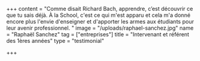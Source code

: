+++
content = "Comme disait Richard Bach, apprendre, c’est découvrir ce que tu sais déjà. À la School, c'est ce qui m'est apparu et cela m'a donné encore plus l'envie d'enseigner et d'apporter les armes aux étudiants pour leur avenir professionnel. "
image = "/uploads/raphael-sanchez.jpg"
name = "Raphaël Sanchez"
tag = ["entreprises"]
title = "Intervenant et référent des 1ères années"
type = "testimonial"

+++
